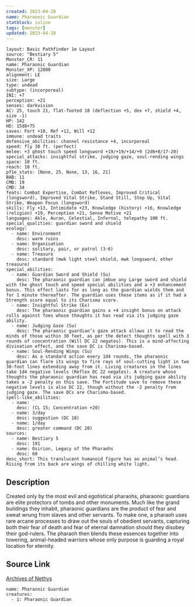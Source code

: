 ```yaml
---
created: 2023-04-28
name: Pharaonic Guardian
statblock: inline
tags: [monster]
updated: 2023-04-28
---
```

```statblock
layout: Basic Pathfinder 1e Layout
source: "Bestiary 5"
Monster_CR: 11
name: Pharaonic Guardian
Monster_XP: 12800
alignment: LE
size: Large
type: undead
subtype: (incorporeal)
INI: +7
perception: +21
senses: darkvision
AC: 25, touch 21, flat-footed 18 (deflection +5, dex +7, shield +4, size -1)
HP: 142
HD: 15d8+75
saves: Fort +10, Ref +12, Will +12
immune: undead traits
defensive_abilities: channel resistance +4, incorporeal
speed: fly 30 ft. (perfect)
melee: +3 ghost touch speed longsword +19/+19/+14/+9 (2d6+8/17-20)
special_attacks: insightful strike, judging gaze, soul-rending wings
space: 10 ft.
reach: 10 ft.
pf1e_stats: [None, 25, None, 13, 16, 21]
BAB: 11
CMB: 19
CMD: 34
feats: Combat Expertise, Combat Reflexes, Improved Critical (longsword), Improved Vital Strike, Stand Still, Step Up, Vital Strike, Weapon Focus (longsword)
skills: Fly +13, Intimidate +23, Knowledge (history) +16, Knowledge (religion) +19, Perception +21, Sense Motive +21
languages: Aklo, Auran, Celestial, Infernal, telepathy 100 ft.
special_qualities: guardian sword and shield
ecology:
  - name: Environment
    desc: warm ruins
  - name: Organisation
    desc: solitary, pair, or patrol (3-6)
  - name: Treasure
    desc: standard (mwk light steel shield, mwk longsword, other treasure)
special_abilities:
  - name: Guardian Sword and Shield (Su)
    desc: The pharaonic guardian can imbue any Large sword and shield with the ghost touch and speed special abilities and a +3 enhancement bonus. This effect lasts for as long as the guardian wields them and for 1 minute thereafter. The guardian uses these items as if it had a Strength score equal to its Charisma score.
  - name: Insightful Strike (Ex)
    desc: The pharaonic guardian gains a +4 insight bonus on attack rolls against foes whose thoughts it has read via its judging gaze ability.
  - name: Judging Gaze (Su)
    desc: The pharaonic guardian’s gaze attack allows it to read the minds of those within 30 feet, as per the detect thoughts spell with 3 rounds of concentration (Will DC 22 negates). This is a mind-affecting divination effect, and the save DC is Charisma-based.
  - name: Soul-Rending Wings (Su)
    desc: As a standard action every 1d4 rounds, the pharaonic guardian can flare its wings to fire rays of soul-cutting light in two 30-foot lines extending away from it. Living creatures in the lines take 1d4 negative levels (Reflex DC 22 negates). A creature whose thoughts the pharaonic guardian has read via its judging gaze ability takes a -2 penalty on this save. The Fortitude save to remove these negative levels is also DC 22, though without the -2 penalty from judging gaze. The save DCs are Charisma-based.
spell-like_abilities:
  - name:
    desc: (CL 15; Concentration +20)
  - name: 3/day
    desc: suggestion (DC 18)
  - name: 1/day
    desc: greater command (DC 20)
sources:
  - name: Bestiary 5
    desc: 191
  - name: Osirion, Legacy of the Pharaohs
    desc: 60
desc_short: This translucent humanoid figure has an animal’s head. Rising from its back are wings of chilling white light.
```
## Description
Created only by the most evil and egotistical pharaohs, pharaonic guardians are elite protectors of tombs and other monuments. Much like the grand buildings they inhabit, pharaonic guardians are the product of fear and sweat wrung from slaves and other servants. To make one, a pharaoh uses rare arcane processes to draw out the souls of obedient servants, capturing both their fear of death and fear of eternal damnation should they disobey their god-rulers. The pharaoh then blends these essences together into towering, animal-headed warriors whose only purpose is guarding a royal location for eternity.
## Source Link
[Archives of Nethys](https://aonprd.com/MonsterDisplay.aspx?ItemName=Pharaonic%20Guardian)
```encounter-table
name: Pharaonic Guardian
creatures:
  - 1: Pharaonic Guardian
```
